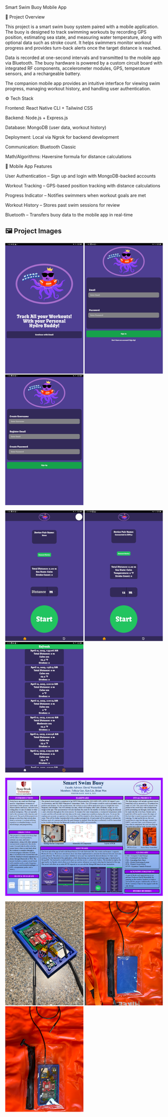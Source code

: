 Smart Swim Buoy Mobile App

📖 Project Overview

This project is a smart swim buoy system paired with a mobile application. The buoy is designed to track swimming workouts by recording GPS position, estimating sea state, and measuring water temperature, along with optional data such as stroke count. It helps swimmers monitor workout progress and provides turn-back alerts once the target distance is reached.

Data is recorded at one-second intervals and transmitted to the mobile app via Bluetooth. The buoy hardware is powered by a custom circuit board with integrated RF components, accelerometer modules, GPS, temperature sensors, and a rechargeable battery.

The companion mobile app provides an intuitive interface for viewing swim progress, managing workout history, and handling user authentication.

⚙️ Tech Stack

Frontend: React Native CLI + Tailwind CSS

Backend: Node.js + Express.js

Database: MongoDB (user data, workout history)

Deployment: Local via Ngrok for backend development

Communication: Bluetooth Classic

Math/Algorithms: Haversine formula for distance calculations

📱 Mobile App Features

User Authentication – Sign up and login with MongoDB-backed accounts

Workout Tracking – GPS-based position tracking with distance calculations

Progress Indicator – Notifies swimmers when workout goals are met

Workout History – Stores past swim sessions for review

Bluetooth – Transfers buoy data to the mobile app in real-time

## 🖼️ Project Images

<p float="left">
  <img src="images/LandingPage.jpg" alt="Landing Page" width="250"/>
  <img src="images/LoginPage.jpg" alt="Login Page" width="250"/>
  <img src="images/SignupPage.jpg" alt="Signup Page" width="250"/>
</p>

<p float="left">
  <img src="images/HomePage.jpg" alt="Home Page" width="250"/>
  <img src="images/HomePageAfterConnect.jpg" alt="Home Page After Connect" width="250"/>
  <img src="images/HistoryPage.jpg" alt="History Page" width="250"/>
</p>

<p float="left">
  <img src="images/Poster.png" alt="Poster" width="900"/>
</p>

<p float="left">
  <img src="images/Isometric_View.jpg" alt="Isometric View" width="250"/>
  <img src="images/Top_View_wCase.jpg" alt="Top View with Case" width="250"/>
  <img src="images/Top_View_woCase.jpg" alt="Top View without Case" width="250"/>
</p>
